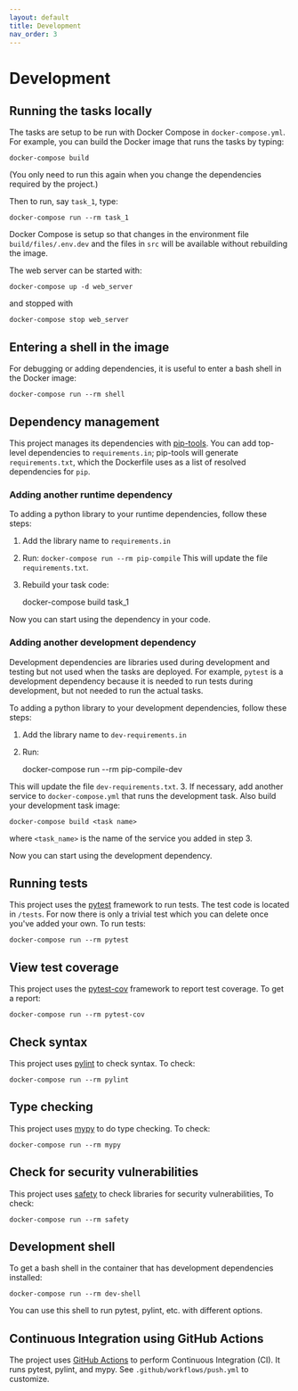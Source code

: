 ```yaml
---
layout: default
title: Development
nav_order: 3
---
```

# Development

## Running the tasks locally

The tasks are setup to be run with Docker Compose in `docker-compose.yml`. For example, you can build the Docker image that runs the tasks by typing:

    docker-compose build

(You only need to run this again when you change the dependencies required by the project.)

Then to run, say `task_1`, type:

    docker-compose run --rm task_1

Docker Compose is setup so that changes in the environment file `build/files/.env.dev` and the files in `src` will be available without rebuilding the image.

The web server can be started with:

    docker-compose up -d web_server

and stopped with

    docker-compose stop web_server

## Entering a shell in the image

For debugging or adding dependencies, it is useful to enter a bash shell in the Docker image:

    docker-compose run --rm shell

## Dependency management

This project manages its dependencies with [pip-tools](https://github.com/jazzband/pip-tools). You can add top-level dependencies to `requirements.in`; pip-tools will generate `requirements.txt`, which the Dockerfile uses as a list of resolved dependencies for `pip`.
 
### Adding another runtime dependency

To adding a python library to your runtime dependencies, follow these steps:

1. Add the library name to `requirements.in`
2. Run:
    `docker-compose run --rm pip-compile`
This will update the file `requirements.txt`.
3. Rebuild your task code:

    docker-compose build task_1

Now you can start using the dependency in your code.

### Adding another development dependency

Development dependencies are libraries used during development and testing but not used when the tasks are deployed. For example, `pytest` is a development dependency because it is needed to run tests during development, but not needed to run the actual tasks.

To adding a python library to your development dependencies, follow these steps:

1. Add the library name to `dev-requirements.in`
2. Run:

    docker-compose run --rm pip-compile-dev

This will update the file `dev-requirements.txt`.
3. If necessary, add another service to `docker-compose.yml` that runs the development task. Also build your development task image:

    docker-compose build <task name>

where `<task_name>` is the name of the service you added in step 3.

Now you can start using the development dependency.

## Running tests

This project uses the [pytest](https://docs.pytest.org/en/latest/) framework to run tests. The test code is located in `/tests`. For now there is only a trivial test which you can delete once you've added your own. To run tests:

    docker-compose run --rm pytest

## View test coverage

This project uses the [pytest-cov](https://github.com/pytest-dev/pytest-cov) framework to report test coverage. To get a report:

    docker-compose run --rm pytest-cov

## Check syntax

This project uses [pylint](https://www.pylint.org/) to check syntax. To check:

    docker-compose run --rm pylint

## Type checking

This project uses [mypy](http://mypy-lang.org/) to do type checking. To check:

    docker-compose run --rm mypy

## Check for security vulnerabilities

This project uses [safety](https://github.com/pyupio/safety) to check libraries for security vulnerabilities, To check:

    docker-compose run --rm safety

## Development shell

To get a bash shell in the container that has development dependencies installed:

    docker-compose run --rm dev-shell

You can use this shell to run pytest, pylint, etc. with different options.

## Continuous Integration using GitHub Actions

The project uses [GitHub Actions](https://github.com/features/actions) to perform Continuous Integration (CI). It runs pytest, pylint, and mypy. See `.github/workflows/push.yml` to customize.